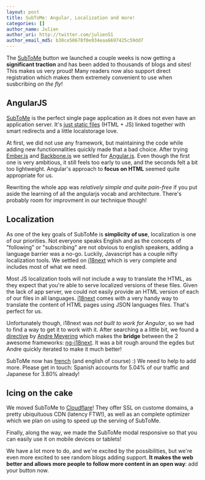 ```yaml
---
layout: post
title: SubToMe: Angular, Localization and more!
categories: []
author_name: Julien
author_uri: http://twitter.com/julien51
author_email_md5: b30ce50678f0e934eaa6697425c59dd7
---
```


The [SubToMe](https://www.subtome.com/#/) button we launched a couple weeks is now getting a **significant traction** and has been added to thousands of blogs and sites! This makes us very proud! Many readers now also support direct registration which makes them extremely convenient to use when susbcribing *on the fly*!

## AngularJS

[SubToMe](https://www.subtome.com/#/) is the perfect single page application as it does not even have an application server. It's [just static files](https://github.com/superfeedr/subtome) (HTML + JS) linked together with smart redirects and a little localstorage love.

At first, we did not use any framework, but maintaining the code while adding new functionnalities quickly made that a bad choice. After trying [Ember.js](http://emberjs.com/) and [Backbone.js](http://backbonejs.org/) we settled for [Angular.js](http://angularjs.org/). Even though the first one is very ambitious, it still feels too early to use, and the seconds felt a bit too lightweight. Angular's approach to **focus on HTML** seemed quite appropriate for us.

Rewriting the whole app was *relatively simple and quite pain-free* if you put aside the learning of all the angularjs vocab and architecture. There's probably room for improvment in our technique though!

## Localization

As one of the key goals of SubToMe is **simplicity of use**, localization is one of our priorities. Not everyone speaks English and as the concepts of "following" or "subscribing" are not obvious to english speakers, adding a language barrier was a no-go. Luckily, Javascript has a couple nifty localization tools. We settled on [i18next](http://i18next.com/) which is very complete and includes most of what we need. 

Most JS localization tools will not include a way to translate the HTML, as they expect that you're able to serve localized versions of these files. Given the lack of app server, we could not easily provide an HTML version of each of our files in all languages. [i18next](http://i18next.com/) comes with a very handy way to translate the content of HTML pages using JSON languages files. That's perfect for us.

Unfortunately though, i18next was *not built to work for Angular*, so we had to find a way to get it to work with it. After searching a a little bit, we found a [directive](http://docs.angularjs.org/api) by [Andre Meyering](https://github.com/archer96) which makes the **bridge** between the 2 awesome frameworks: [ng-i18next](https://github.com/archer96/ng-i18next). It was a bit rough around the egdes but Andre quickly iterated to make it much better!

SubToMe now has [french](https://github.com/superfeedr/subtome/tree/master/locales) (and english of course) :) We need to help to add more. Please get in touch: Spanish accounts for 5.04% of our traffic and Japanese for 3.80% already!

## Icing on the cake

We moved SubToMe to [Cloudflare](https://www.cloudflare.com/)! They offer SSL on custome domains, a pretty ubiquituous CDN (latency FTW!), as well as an complete optimizer which we plan on using to speed up the serving of SubToMe. 

Finally, along the way, we made the SubToMe modal responsive so that you can easily use it on mobile devices or tablets!

We have a lot more to do, and we're excited by the possibilities, but we're even more excited to see random blogs adding support. **It makes the web better and allows more people to follow more content in an open way**: add your button now.














